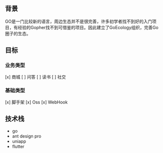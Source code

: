 ## 背景
GO是一门比较新的语言，周边生态并不是很完善，许多初学者找不到好的入门项目，有经验的Gopher找不到可借鉴的项目。因此建立了GoEcology组织，完善Go圈子的生态。

## 目标
### 业务类型
[x] 商城
[ ] 问答
[ ] 读书
[ ] 社交

### 基础类型
[x] 脚手架
[x] Oss
[x] WebHook
 
## 技术栈
* go
* ant design pro
* uniapp
* flutter
